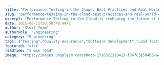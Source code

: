 ```yaml
---
title: "Performance Testing in the Cloud: Best Practices and Real-World Examples"
slug: "performance-testing-in-the-cloud-best-practices-and-real-world-examples"
excerpt: "Performance Testing in the Cloud is reshaping the future of digital operations. Discover how this revolutionary approach quantifies system capacity, optimizes service delivery, and bolsters resilience, ensuring your business stays ahead in our increasingly digital world. Don’t get left behind - lets delve into the benefits of Cloud-based Performance Testing together."
date: 2025-06-11T20:50:49.947Z
author: "Xtest Team"
authorRole: "Engineering"
category: "Engineering"
tags: ["Testing","Quality Assurance","Software Development","Load Testing","Performance"]
featured: false
readTime: "3 min read"
image: "https://images.unsplash.com/photo-1516321318423-f06f85e504b3?w=1200&h=600&fit=crop"
---
```


